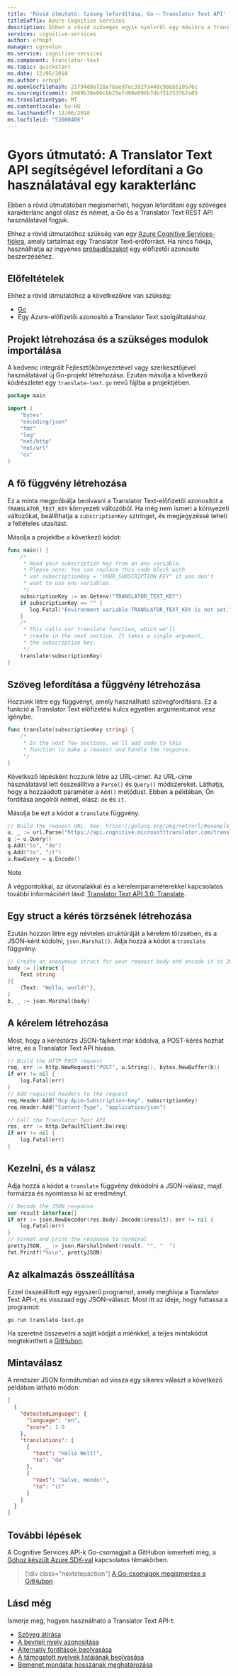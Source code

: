 ```yaml
---
title: 'Rövid útmutató: Szöveg lefordítása, Go – Translator Text API'
titleSuffix: Azure Cognitive Services
description: Ebben a rövid szöveges egyik nyelvről egy másikra a Translator Text API használatával a Go kevesebb mint 10 perc múlva fog fordítja le.
services: cognitive-services
author: erhopf
manager: cgronlun
ms.service: cognitive-services
ms.component: translator-text
ms.topic: quickstart
ms.date: 12/05/2018
ms.author: erhopf
ms.openlocfilehash: 21794d0a728e7baed7ec392fa448c98eb519576c
ms.sourcegitcommit: 2469b30e00cbb25efd98e696b7dbf51253767a05
ms.translationtype: MT
ms.contentlocale: hu-HU
ms.lasthandoff: 12/06/2018
ms.locfileid: "53000406"
---
```

# <a name="quickstart-use-the-translator-text-api-to-translate-a-string-using-go"></a>Gyors útmutató: A Translator Text API segítségével lefordítani a Go használatával egy karakterlánc

Ebben a rövid útmutatóban megismerheti, hogyan lefordítani egy szöveges karakterlánc angol olasz és német, a Go és a Translator Text REST API használatával fogjuk.

Ehhez a rövid útmutatóhoz szükség van egy [Azure Cognitive Services-fiókra](https://docs.microsoft.com/azure/cognitive-services/cognitive-services-apis-create-account), amely tartalmaz egy Translator Text-erőforrást. Ha nincs fiókja, használhatja az ingyenes [próbaidőszakot](https://azure.microsoft.com/try/cognitive-services/) egy előfizetői azonosító beszerzéséhez.

## <a name="prerequisites"></a>Előfeltételek

Ehhez a rövid útmutatóhoz a következőkre van szükség:

* [Go](https://golang.org/doc/install)
* Egy Azure-előfizetői azonosító a Translator Text szolgáltatáshoz

## <a name="create-a-project-and-import-required-modules"></a>Projekt létrehozása és a szükséges modulok importálása

A kedvenc integrált Fejlesztőkörnyezetével vagy szerkesztőjével használatával új Go-projekt létrehozása. Ezután másolja a következő kódrészletet egy `translate-text.go` nevű fájlba a projektjében.

```go
package main

import (
    "bytes"
    "encoding/json"
    "fmt"
    "log"
    "net/http"
    "net/url"
    "os"
)
```

## <a name="create-the-main-function"></a>A fő függvény létrehozása

Ez a minta megpróbálja beolvasni a Translator Text-előfizetői azonosítót a `TRANSLATOR_TEXT_KEY` környezeti változóból. Ha még nem ismeri a környezeti változókat, beállíthatja a `subscriptionKey` sztringet, és megjegyzéssé teheti a feltételes utasítást.

Másolja a projektbe a következő kódot:

```go
func main() {
    /*
     * Read your subscription key from an env variable.
     * Please note: You can replace this code block with
     * var subscriptionKey = "YOUR_SUBSCRIPTION_KEY" if you don't
     * want to use env variables.
     */
    subscriptionKey := os.Getenv("TRANSLATOR_TEXT_KEY")
    if subscriptionKey == "" {
       log.Fatal("Environment variable TRANSLATOR_TEXT_KEY is not set.")
    }
    /*
     * This calls our translate function, which we'll
     * create in the next section. It takes a single argument,
     * the subscription key.
     */
    translate(subscriptionKey)
}
```

## <a name="create-a-function-to-translate-text"></a>Szöveg lefordítása a függvény létrehozása

Hozzunk létre egy függvényt, amely használható szövegfordításra. Ez a funkció a Translator Text előfizetési kulcs egyetlen argumentumot vesz igénybe.

```go
func translate(subscriptionKey string) {
    /*  
     * In the next few sections, we'll add code to this
     * function to make a request and handle the response.
     */
}
```

Következő lépésként hozzunk létre az URL-címet. Az URL-címe használatával lett összeállítva a `Parse()` és `Query()` módszereket. Láthatja, hogy a hozzáadott paraméter a `Add()` metódust. Ebben a példában, Ön fordítása angolról német, olasz: `de` és `it`.

Másolja be ezt a kódot a `translate` függvény.

```go
// Build the request URL. See: https://golang.org/pkg/net/url/#example_URL_Parse
u, _ := url.Parse("https://api.cognitive.microsofttranslator.com/translate?api-version=3.0")
q := u.Query()
q.Add("to", "de")
q.Add("to", "it")
u.RawQuery = q.Encode()
```

>[!NOTE]
> A végpontokkal, az útvonalakkal és a kérelemparaméterekkel kapcsolatos további információért lásd: [Translator Text API 3.0: Translate](https://docs.microsoft.com/azure/cognitive-services/translator/reference/v3-0-translate).

## <a name="create-a-struct-for-your-request-body"></a>Egy struct a kérés törzsének létrehozása

Ezután hozzon létre egy névtelen struktúráját a kérelem törzsében, és a JSON-ként kódolni, `json.Marshal()`. Adja hozzá a kódot a `translate` függvény.

```go
// Create an anonymous struct for your request body and encode it to JSON
body := []struct {
    Text string
}{
    {Text: "Hello, world!"},
}
b, _ := json.Marshal(body)
```

## <a name="build-the-request"></a>A kérelem létrehozása

Most, hogy a kéréstörzs JSON-fájlként már kódolva, a POST-kérés hozhat létre, és a Translator Text API hívása.

```go
// Build the HTTP POST request
req, err := http.NewRequest("POST", u.String(), bytes.NewBuffer(b))
if err != nil {
    log.Fatal(err)
}
// Add required headers to the request
req.Header.Add("Ocp-Apim-Subscription-Key", subscriptionKey)
req.Header.Add("Content-Type", "application/json")

// Call the Translator Text API
res, err := http.DefaultClient.Do(req)
if err != nil {
    log.Fatal(err)
}
```

## <a name="handle-and-print-the-response"></a>Kezelni, és a válasz

Adja hozzá a kódot a `translate` függvény dekódolni a JSON-válasz, majd formázza és nyomtassa ki az eredményt.

```go
// Decode the JSON response
var result interface{}
if err := json.NewDecoder(res.Body).Decode(&result); err != nil {
    log.Fatal(err)
}
// Format and print the response to terminal
prettyJSON, _ := json.MarshalIndent(result, "", "  ")
fmt.Printf("%s\n", prettyJSON)
```

## <a name="put-it-all-together"></a>Az alkalmazás összeállítása

Ezzel összeállított egy egyszerű programot, amely meghívja a Translator Text API-t, és visszaad egy JSON-választ. Most itt az ideje, hogy futtassa a programot:

```console
go run translate-text.go
```

Ha szeretné összevetni a saját kódját a miénkkel, a teljes mintakódot megtekintheti a [GitHubon](https://github.com/MicrosoftTranslator/Text-Translation-API-V3-Go).

## <a name="sample-response"></a>Mintaválasz

A rendszer JSON formátumban ad vissza egy sikeres választ a következő példában látható módon:

```json
[
  {
    "detectedLanguage": {
      "language": "en",
      "score": 1.0
    },
    "translations": [
      {
        "text": "Hallo Welt!",
        "to": "de"
      },
      {
        "text": "Salve, mondo!",
        "to": "it"
      }
    ]
  }
]
```

## <a name="next-steps"></a>További lépések

A Cognitive Services API-k Go-csomagjait a GitHubon ismerheti meg, a [Góhoz készült Azure SDK-val](https://github.com/Azure/azure-sdk-for-go) kapcsolatos témakörben.

> [!div class="nextstepaction"]
> [A Go-csomagok megismerése a GitHubon](https://github.com/Azure/azure-sdk-for-go/tree/master/services/cognitiveservices)

## <a name="see-also"></a>Lásd még

Ismerje meg, hogyan használható a Translator Text API-t:

* [Szöveg átírása](quickstart-go-transliterate.md)
* [A beviteli nyelv azonosítása](quickstart-go-detect.md)
* [Alternatív fordítások beolvasása](quickstart-go-dictionary.md)
* [A támogatott nyelvek listájának beolvasása](quickstart-go-languages.md)
* [Bemenet mondatai hosszának meghatározása](quickstart-go-sentences.md)
